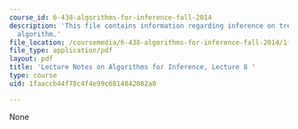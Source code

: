 ```yaml
---
course_id: 6-438-algorithms-for-inference-fall-2014
description: 'This file contains information regarding inference on trees: sum-product
  algorithm.'
file_location: /coursemedia/6-438-algorithms-for-inference-fall-2014/1faaccb44f78c4f4e99c6814842082a0_MIT6_438F14_Lec8.pdf
file_type: application/pdf
layout: pdf
title: 'Lecture Notes on Algorithms for Inference, Lecture 8 '
type: course
uid: 1faaccb44f78c4f4e99c6814842082a0

---
```

None